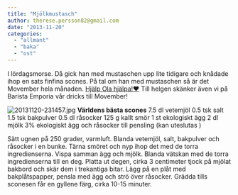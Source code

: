 ```yaml
---
title: "Mjölkmustasch"
author: therese.persson82@gmail.com
date: "2013-11-20"
categories: 
  - "allmant"
  - "baka"
  - "ost"
---
```


I lördagsmorse. Då gick han med mustaschen upp lite tidigare och knådade ihop en sats finfina scones. På tal om han med mustaschen så är det Movember hela månaden. [Hjälp Ola hjälpa!❤](https://se.movember.com/mobile/#profile/6918757) Till helgen skänker även vi på Barista Emporia vår dricks till Movember!  
  
![20131120-231457.jpg](/static/img/20131120-231457.jpg) 
**Världens bästa scones** 7.5 dl vetemjöl 0.5 tsk salt 1.5 tsk bakpulver 0.5 dl råsocker 125 g kallt smör 1 st ekologiskt ägg 2 dl mjölk 3% ekologiskt ägg och råsocker till pensling (kan uteslutas )

Sätt ugnen på 250 grader, varmluft. Blanda vetemjöl, salt, bakpulver och råsocker i en bunke. Tärna smöret och nyp ihop det med de torra ingredienserna. Vispa samman ägg och mjölk. Blanda vätskan med de torra ingredienserna till en deg. Platta ut degen, cirka 3 centimeter tjock på mjölat bakbord och skär dem i trekantiga bitar. Lägg på en plåt med bakplåtspapper, pensla med ägg och strö över råsocker. Grädda tills sconesen får en gyllene färg, cirka 10-15 minuter.
